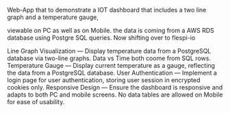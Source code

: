 
Web-App that to demonstrate a IOT dashboard that includes a two line graph and a temperature gauge,

viewable on PC as well as on Mobile. the data is coming from a AWS RDS database using Postgre SQL queries. Now shifting over to flespi-io



Line Graph Visualization — Display temperature data from a PostgreSQL database via two-line graphs. Data vs Time both coome from SQL rows.
Temperature Gauge — Display current temperature as a gauge, reflecting the data from a PostgreSQL database.
User Authentication — Implement a login page for user authentication, storing user session in encrypted cookies only.
Responsive Design — Ensure the dashboard is responsive and adapts to both PC and mobile screens. No data tables are allowed on Mobile for ease of usability.
